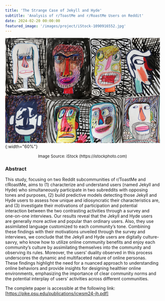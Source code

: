 ```yaml
---
title: 'The Strange Case of Jekyll and Hyde'
subtitle: 'Analysis of r/ToastMe and r/RoastMe Users on Reddit'
date: 2024-02-20 00:00:00
featured_image: '/images/project/iStock-1090916552.jpg'
---
```


![](/images/project/iStock-1090916552.jpg){:width="60%"}
<p style="text-align: center;"><font size="2">Image Source: iStock (https://istockphoto.com)</font></p>

### Abstract
This study, focusing on two Reddit subcommunities of r/ToastMe and r/RoastMe, aims to (1) characterize and understand users (named Jekyll and Hyde) who simultaneously participate in two subreddits with opposing tones and purposes, (2) build predictive models detecting those Jekyll and Hyde users to assess how unique and idiosyncratic their characteristics are, and (3) investigate their motivations of participation and potential interaction between the two contrasting activities through a survey and one-on-one interviews. Our results reveal that the Jekyll and Hyde users are generally more active and popular than ordinary users. Also, they use assimilated language customized to each community’s tone. Combining these findings with their motivations unveiled through the survey and interviews, we conclude that the Jekyll and Hyde users are digitally culture-savvy, who know how to utilize online community benefits and enjoy each community’s culture by assimilating themselves into the community and observing its rules. Moreover, the users’ duality observed in this process underscores the dynamic and multifaceted nature of online personas. These findings highlight the need for a nuanced approach to understanding online behaviors and provide insights for designing healthier online environments, emphasizing the importance of clear community norms and the potential interplay of users’ activities across different communities.


The complete paper is accessible at the following link: [https://pike.psu.edu/publications/icwsm24-jh.pdf]